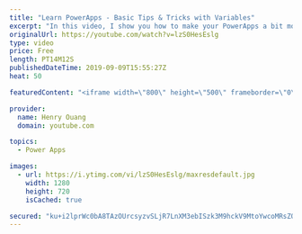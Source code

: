 ```yaml
---
title: "Learn PowerApps - Basic Tips & Tricks with Variables"
excerpt: "In this video, I show you how to make your PowerApps a bit more efficient. I give basic information on how references in cells and formulas work between PowerApps Screen.  Utilizing variables and references instead of hard-coded information within your applications will save you a lot of headache in"
originalUrl: https://youtube.com/watch?v=lzS0HesEslg
type: video
price: Free
length: PT14M12S
publishedDateTime: 2019-09-09T15:55:27Z
heat: 50

featuredContent: "<iframe width=\"800\" height=\"500\" frameborder=\"0\" src=\"https://www.youtube.com/embed/lzS0HesEslg\" allow=\"accelerometer; autoplay; encrypted-media; gyroscope; picture-in-picture\" allowfullscreen></iframe>"

provider:
  name: Henry Ouang
  domain: youtube.com

topics:
  - Power Apps

images:
  - url: https://i.ytimg.com/vi/lzS0HesEslg/maxresdefault.jpg
    width: 1280
    height: 720
    isCached: true

secured: "ku+i2lprWc0bA8TAzOUrcsyzvSLjR7LnXM3ebISzk3M9hckV9MtoYwcoMRsZOCBdrBm7eFcod3xPCILUvysMOAvcUv+eVhWcC++18XBTIRAD/+odWrJaLioy8qkSXKcTRklim486GYekUBWFuoZYtoeVJmZ+vHYWwl2hPiK+uU/2Z+ntD2AMZDLFyOwKoK6PP7FnVdMdMGwgp7j65HZTJQIJMAPYkrqGaJT5ErIAVVt1Ls+7IdERuN5kjJRjvoBlzexlJGNRBpXkWpTQBDAHM+nMsF6Ze94gcdt4eN8Cc2pW9K6WiUHshEy5FSWx7+TvSKoOODM+Llykpk1hv9xP9c8uoOLQTxG2wKzrQGZBVotGPGwaMfP9fXEj51ej6hY8/KLyHMQk+3qz+lI9ce3LnBBOQBE9Db898kyfTP1N+YQ=;EKYUY/CkhQUqZHTOMAakLg=="
---
```


